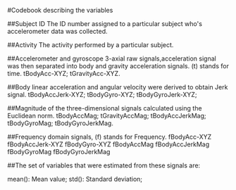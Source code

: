 #Codebook describing the variables

##Subject ID
The ID number assigned to a particular subject who's accelerometer data was collected.

##Activity
The activity performed by a particular subject.

##Accelerometer and gyroscope 3-axial raw signals,acceleration signal was then separated into body and gravity acceleration signals. (t) stands for time.
tBodyAcc-XYZ;
tGravityAcc-XYZ.

##Body linear acceleration and angular velocity were derived to obtain Jerk signal.
tBodyAccJerk-XYZ;
tBodyGyro-XYZ;
tBodyGyroJerk-XYZ;

##Magnitude of the three-dimensional signals calculated using the Euclidean norm.
tBodyAccMag;
tGravityAccMag;
tBodyAccJerkMag;
tBodyGyroMag;
tBodyGyroJerkMag.

##Frequency domain signals, (f) stands for Frequency.
fBodyAcc-XYZ
fBodyAccJerk-XYZ
fBodyGyro-XYZ
fBodyAccMag
fBodyAccJerkMag
fBodyGyroMag
fBodyGyroJerkMag

##The set of variables that were estimated from these signals are:

mean(): Mean value;
std(): Standard deviation;
